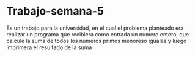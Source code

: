 # Trabajo-semana-5
Es un trabajo para la universidad, en el cual el problema planteado era realizar un programa que recibiera como entrada un numero entero,  que calcule la suma de todos los numeros primos menoreso iguales y luego imprimera el resultado de la suma
